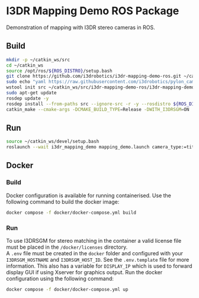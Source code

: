# I3DR Mapping Demo ROS Package
Demonstration of mapping with I3DR stereo cameras in ROS.

## Build
```bash
mkdir -p ~/catkin_ws/src
cd ~/catkin_ws
source /opt/ros/${ROS_DISTRO}/setup.bash
git clone https://github.com/i3drobotics/i3dr-mapping-demo-ros.git ~/catkin_ws/src/i3dr-mapping-demo-ros
sudo echo "yaml https://raw.githubusercontent.com/i3drobotics/pylon_camera/master/rosdep/pylon_sdk.yaml " > /etc/ros/rosdep/sources.list.d/15-plyon_camera.list
wstool init src ~/catkin_ws/src/i3dr-mapping-demo-ros/i3dr-mapping-demo-http.rosinstall
sudo apt-get update
rosdep update -y
rosdep install --from-paths src --ignore-src -r -y --rosdistro ${ROS_DISTRO}
catkin_make --cmake-args -DCMAKE_BUILD_TYPE=Release -DWITH_I3DRSGM=ON
```

## Run
```bash
source ~/catkin_ws/devel/setup.bash
roslaunch --wait i3dr_mapping_demo mapping_demo.launch camera_type:=titania camera_serial:=746974616e24318 stereo_algorithm:=2 rviz:=true exposure:=10000
```

## Docker
### Build
Docker configuration is available for running containerised. Use the following command to build the docker image:
```bash
docker compose -f docker/docker-compose.yml build
```
### Run
To use I3DRSGM for stereo matching in the container a valid license file must be placed in the `/docker/licenses` directory.  
A `.env` file must be created in the `docker` folder and configured with your `I3DRSGM_HOSTNAME` and `I3DRSGM_HOST_ID`. See the `.env.template` file for more information. This also has a variable for `DISPLAY_IP` which is used to forward display GUI if using Xserver for graphics output.
Run the docker configuration using the following command:
```bash
docker compose -f docker/docker-compose.yml up
```
